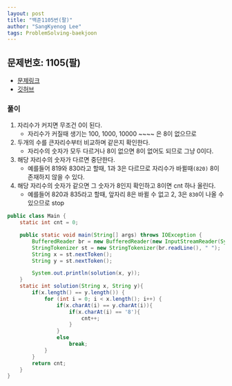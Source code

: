 ```yaml
---
layout: post
title: "백준1105번(팔)"
author: "SangKyenog Lee"
tags: ProblemSolving-baekjoon
---
```

## 문제번호: 1105(팔)
- [문제링크](https://www.acmicpc.net/problem/1105)
- [깃허브](https://github.com/sksk713/PS/blob/master/2%EC%A3%BC%EC%B0%A8/1105.java)


### 풀이
1. 자리수가 커지면 무조건 0이 된다.
    - 자리수가 커질때 생기는 100, 1000, 10000 ~~~~ 은 8이 없으므로
2. 두개의 수를 큰자리수부터 비교하며 같은지 확인한다.
    - 자리수의 숫자가 모두 다르거나 8이 없으면 8이 없어도 되므로 그냥 0이다.
3. 해당 자리수의 숫자가 다르면 중단한다.
    - 예를들어 819와 830라고 할때, 1과 3은 다르므로 자리수가 바뀔때`(820)` 8이 존재하지 않을 수 있다.
3. 해당 자리수의 숫자가 같으면 그 숫자가 8인지 확인하고 8이면 cnt 하나 올린다.
    - 예를들어 820과 835라고 할때, 앞자리 8은 바뀔 수 없고 2, 3은 `830`이 나올 수 있으므로 stop
    
```java
public class Main {
    static int cnt = 0;

    public static void main(String[] args) throws IOException {
        BufferedReader br = new BufferedReader(new InputStreamReader(System.in));
        StringTokenizer st = new StringTokenizer(br.readLine(), " ");
        String x = st.nextToken();
        String y = st.nextToken();

        System.out.println(solution(x, y));
    }
    static int solution(String x, String y){
        if(x.length() == y.length()) {
            for (int i = 0; i < x.length(); i++) {
                if(x.charAt(i) == y.charAt(i)){
                    if(x.charAt(i) == '8'){
                        cnt++;
                    }
                }
                else
                    break;
            }
        }
        return cnt;
    }
}
```